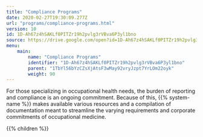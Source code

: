 ```yaml
---
title: "Compliance Programs"
date: 2020-02-27T19:30:09.277Z
url: "programs/compliance-programs.html"
version: 10
id: 1D-Ah67z4hSAKLf0PITZr19h2pvlg3rVBva6P3yl1bno
source: https://drive.google.com/open?id=1D-Ah67z4hSAKLf0PITZr19h2pvlg3rVBva6P3yl1bno
menu:
    main:
        name: "Compliance Programs"
        identifier: "1D-Ah67z4hSAKLf0PITZr19h2pvlg3rVBva6P3yl1bno"
        parent: "1TbYl56bYzCZsXjAtsF3wMay92vryJzpt7YrLOm22oyk"
        weight: 90
---
```









For those specializing in occupational health needs, the burden of reporting and compliance is an ongoing commitment. Because of this, {{% system-name %}} makes available various resources and a compilation of documentation meant to streamline the varying requirements and corporate commitments of occupational medicine.







{{% children %}}

